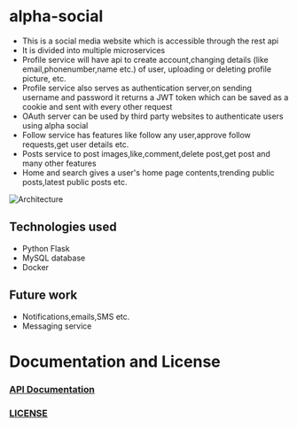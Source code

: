 # alpha-social
- This is a social media website which is accessible through the rest api 
- It is divided into multiple microservices 
- Profile service will have api to create account,changing details (like email,phonenumber,name etc.)  of user, uploading or deleting profile picture, etc.
- Profile service also serves as authentication server,on sending username and password it returns a JWT token which can be saved as a cookie and sent with every other request
- OAuth server can be used by third party websites to authenticate users using alpha social
- Follow service has features like follow any user,approve follow requests,get user details etc.
- Posts service to post images,like,comment,delete post,get post and many other features
- Home and search gives a user's home page contents,trending public posts,latest public posts etc.

![Architecture](https://user-images.githubusercontent.com/30742449/60392061-ac607100-9b19-11e9-9fb6-02a6a43cfbae.jpg)


## Technologies used
- Python Flask
- MySQL database
- Docker

## Future work
- Notifications,emails,SMS etc.
- Messaging service 


# Documentation and License

### [API Documentation](./DOCUMENTATION.md)
### [LICENSE](./LICENSE)
